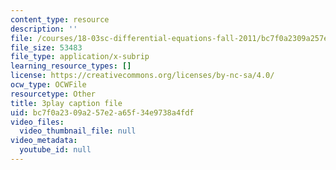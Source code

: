 ```yaml
---
content_type: resource
description: ''
file: /courses/18-03sc-differential-equations-fall-2011/bc7f0a2309a257e2a65f34e9738a4fdf_3ejfkMHr_DE.vtt
file_size: 53483
file_type: application/x-subrip
learning_resource_types: []
license: https://creativecommons.org/licenses/by-nc-sa/4.0/
ocw_type: OCWFile
resourcetype: Other
title: 3play caption file
uid: bc7f0a23-09a2-57e2-a65f-34e9738a4fdf
video_files:
  video_thumbnail_file: null
video_metadata:
  youtube_id: null
---
```

